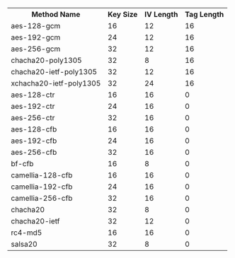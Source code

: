 <br/>
<table style="width:100%">
  <tr>
    <th>Method Name</th>
    <th>Key Size</th>
    <th>IV Length</th>
    <th>Tag Length</th>
  </tr>
  <tr>
    <td>aes-128-gcm</td>
    <td>16</td>
    <td>12</td>
    <td>16</td>
  </tr>
  <tr>
    <td>aes-192-gcm</td>
    <td>24</td>
    <td>12</td>
    <td>16</td>
  </tr>
  <tr>
    <td>aes-256-gcm</td>
    <td>32</td>
    <td>12</td>
    <td>16</td>
  </tr>
  <tr>
    <td>chacha20-poly1305</td>
    <td>32</td>
    <td>8</td>
    <td>16</td>
  </tr>
  <tr>
    <td>chacha20-ietf-poly1305</td>
    <td>32</td>
    <td>12</td>
    <td>16</td>
  </tr>
  <tr>
    <td>xchacha20-ietf-poly1305</td>
    <td>32</td>
    <td>24</td>
    <td>16</td>
  </tr>
  <tr>
    <td>aes-128-ctr</td>
    <td>16</td>
    <td>16</td>
    <td>0</td>
  </tr>
  <tr>
    <td>aes-192-ctr</td>
    <td>24</td>
    <td>16</td>
    <td>0</td>
  </tr>
  <tr>
    <td>aes-256-ctr</td>
    <td>32</td>
    <td>16</td>
    <td>0</td>
  </tr>
  <tr>
    <td>aes-128-cfb</td>
    <td>16</td>
    <td>16</td>
    <td>0</td>
  </tr>
  <tr>
    <td>aes-192-cfb</td>
    <td>24</td>
    <td>16</td>
    <td>0</td>
  </tr>
  <tr>
    <td>aes-256-cfb</td>
    <td>32</td>
    <td>16</td>
    <td>0</td>
  </tr>
  <tr>
    <td>bf-cfb</td>
    <td>16</td>
    <td>8</td>
    <td>0</td>
  </tr>
  <tr>
    <td>camellia-128-cfb</td>
    <td>16</td>
    <td>16</td>
    <td>0</td>
  </tr>
  <tr>
    <td>camellia-192-cfb</td>
    <td>24</td>
    <td>16</td>
    <td>0</td>
  </tr>
  <tr>
    <td>camellia-256-cfb</td>
    <td>32</td>
    <td>16</td>
    <td>0</td>
  </tr>
  <tr>
    <td>chacha20</td>
    <td>32</td>
    <td>8</td>
    <td>0</td>
  </tr>
  <tr>
    <td>chacha20-ietf</td>
    <td>32</td>
    <td>12</td>
    <td>0</td>
  </tr>
  <tr>
    <td>rc4-md5</td>
    <td>16</td>
    <td>16</td>
    <td>0</td>
  </tr>
  <tr>
    <td>salsa20</td>
    <td>32</td>
    <td>8</td>
    <td>0</td>
  </tr>
</table>
